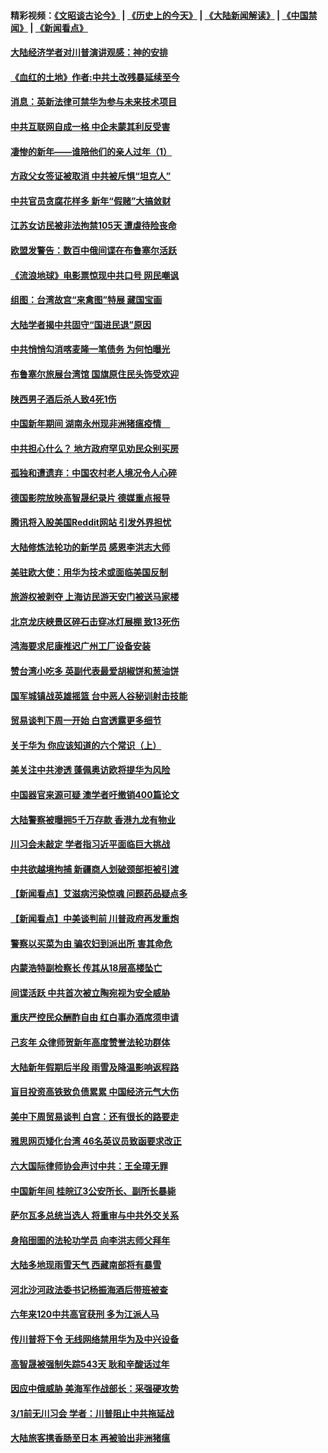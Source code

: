 #### 精彩视频：[《文昭谈古论今》](http://45.32.25.56/wenzhao) | [《历史上的今天》](http://45.32.25.56/today-in-history) | [《大陆新闻解读》](http://45.32.25.56/ntdtv-comedy) | [《中国禁闻》](http://45.32.25.56/ntdtv-news) | [《新闻看点》](http://45.32.25.56/news-insight) 


#### [大陆经济学者对川普演讲观感：神的安排](../pages/nsc413/n11034989.md?t=02100331) 

#### [《血红的土地》作者:中共土改残暴延续至今](../pages/nsc413/n11034781.md?t=02100331) 

#### [消息：英新法律可禁华为参与未来技术项目](../pages/nsc413/n11034647.md?t=02100331) 

#### [中共互联网自成一格 中企未蒙其利反受害](../pages/nsc413/n11034725.md?t=02100331) 

#### [凄惨的新年——谁陪他们的亲人过年（1）](../pages/nsc413/n11032494.md?t=02100331) 

#### [方政父女签证被取消 中共被斥惧“坦克人”](../pages/nsc413/n11034628.md?t=02100331) 

#### [中共官员贪腐花样多 新年“假赌”大搞敛财](../pages/nsc413/n11034557.md?t=02100331) 

#### [江苏女访民被非法拘禁105天 遭虐待险丧命](../pages/nsc413/n11034450.md?t=02100331) 

#### [欧盟发警告：数百中俄间谍在布鲁塞尔活跃](../pages/nsc413/n11034561.md?t=02100331) 

#### [《流浪地球》电影票惊现中共口号 网民嘲讽](../pages/nsc413/n11033589.md?t=02100331) 

#### [组图：台湾故宫“来禽图”特展 藏国宝画](../pages/nsc413/n11034389.md?t=02100331) 

#### [大陆学者揭中共固守“国进民退”原因](../pages/nsc413/n11033893.md?t=02100331) 

#### [中共悄悄勾消喀麦隆一笔债务 为何怕曝光](../pages/nsc413/n11029114.md?t=02100331) 


#### [布鲁塞尔旅展台湾馆 国旗原住民头饰受欢迎](../pages/nsc413/n11034097.md?t=02100331) 

#### [陕西男子酒后杀人致4死1伤](../pages/nsc413/n11033969.md?t=02100331) 

#### [中国新年期间 湖南永州现非洲猪瘟疫情　](../pages/nsc413/n11034014.md?t=02100331) 

#### [中共担心什么？ 地方政府罕见劝民众别买房](../pages/nsc413/n11033827.md?t=02100331) 

#### [孤独和遭遗弃：中国农村老人境况令人心碎](../pages/nsc413/n11033322.md?t=02100331) 

#### [德国影院放映高智晟纪录片 德媒重点报导](../pages/nsc413/n11033624.md?t=02100331) 

#### [腾讯将入股美国Reddit网站 引发外界担忧](../pages/nsc413/n11033604.md?t=02100331) 

#### [大陆修炼法轮功的新学员 感恩李洪志大师](../pages/nsc413/n11030592.md?t=02100331) 

#### [美驻欧大使：用华为技术或面临美国反制](../pages/nsc413/n11033036.md?t=02100331) 

#### [旅游权被剥夺 上海访民游天安门被送马家楼](../pages/nsc413/n11033625.md?t=02100331) 

#### [北京龙庆峡景区碎石击穿冰灯展棚 致13死伤](../pages/nsc413/n11033557.md?t=02100331) 

#### [鸿海要求尼康推迟广州工厂设备安装](../pages/nsc413/n11033581.md?t=02100331) 

#### [赞台湾小吃多 英副代表最爱胡椒饼和葱油饼](../pages/nsc413/n11033540.md?t=02100331) 

#### [国军城镇战英雄摇篮 台中恶人谷秘训射击技能](../pages/nsc413/n11033523.md?t=02100331) 

#### [贸易谈判下周一开始 白宫透露更多细节](../pages/nsc413/n11033359.md?t=02100331) 

#### [关于华为 你应该知道的六个常识（上）](../pages/nsc413/n11032957.md?t=02100331) 

#### [美关注中共渗透 蓬佩奥访欧将提华为风险](../pages/nsc413/n11032871.md?t=02100331) 

#### [中国器官来源可疑 澳学者吁撤销400篇论文](../pages/nsc413/n11032256.md?t=02100331) 

#### [大陆警察被曝拥5千万存款 香港九龙有物业](../pages/nsc413/n11033135.md?t=02100331) 

#### [川习会未敲定 学者指习近平面临巨大挑战](../pages/nsc413/n11032752.md?t=02100331) 

#### [中共欲越境拘捕 新疆商人划破颈部拒被引渡](../pages/nsc413/n11032947.md?t=02100331) 

#### [【新闻看点】艾滋病污染惊魂 问题药品疑点多](../pages/nsc413/n11032809.md?t=02100331) 

#### [【新闻看点】中美谈判前 川普政府再发重炮](../pages/nsc413/n11032676.md?t=02100331) 

#### [警察以买菜为由 骗农妇到派出所 害其命危](../pages/nsc413/n11032835.md?t=02100331) 

#### [内蒙浩特副检察长 传其从18层高楼坠亡](../pages/nsc413/n11032731.md?t=02100331) 

#### [间谍活跃 中共首次被立陶宛视为安全威胁](../pages/nsc413/n11032894.md?t=02100331) 

#### [重庆严控民众酬酢自由 红白事办酒席须申请](../pages/nsc413/n11032890.md?t=02100331) 

#### [己亥年 众律师贺新年高度赞誉法轮功群体](../pages/nsc413/n11031426.md?t=02100331) 

#### [大陆新年假期后半段 雨雪及降温影响返程路](../pages/nsc413/n11032700.md?t=02100331) 

#### [盲目投资高铁致负债累累 中国经济元气大伤](../pages/nsc413/n11032528.md?t=02100331) 

#### [美中下周贸易谈判 白宫：还有很长的路要走](../pages/nsc413/n11032579.md?t=02100331) 

#### [雅思网页矮化台湾 46名英议员致函要求改正](../pages/nsc413/n11032619.md?t=02100331) 

#### [六大国际律师协会声讨中共：王全璋无罪](../pages/nsc413/n11032531.md?t=02100331) 

#### [中国新年间 桂皖辽3公安所长、副所长暴毙](../pages/nsc413/n11032348.md?t=02100331) 

#### [萨尔瓦多总统当选人 将重审与中共外交关系](../pages/nsc413/n11032507.md?t=02100331) 

#### [身陷囹圄的法轮功学员 向李洪志师父拜年](../pages/nsc413/n11030993.md?t=02100331) 

#### [大陆多地现雨雪天气 西藏南部将有暴雪](../pages/nsc413/n11031583.md?t=02100331) 

#### [河北沙河政法委书记杨振海酒后带班被查](../pages/nsc413/n11032391.md?t=02100331) 

#### [六年来120中共高官获刑 多为江派人马](../pages/nsc413/n11032295.md?t=02100331) 

#### [传川普将下令 无线网络禁用华为及中兴设备](../pages/nsc413/n11031804.md?t=02100331) 

#### [高智晟被强制失踪543天 耿和辛酸话过年](../pages/nsc413/n11032237.md?t=02100331) 

#### [因应中俄威胁 美海军作战部长：采强硬攻势](../pages/nsc413/n11032214.md?t=02100331) 

#### [3/1前无川习会 学者：川普阻止中共拖延战](../pages/nsc413/n11032087.md?t=02100331) 


#### [大陆旅客携香肠至日本 再被验出非洲猪瘟](../pages/nsc413/n11032030.md?t=02100331) 

